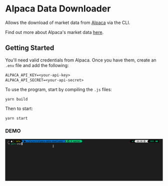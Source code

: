 # Alpaca Data Downloader

Allows the download of market data from [Alpaca](https://alpaca.markets/) via the CLI.

Find out more about Alpaca's market data [here](https://alpaca.markets/docs/api-references/market-data-api/stock-pricing-data/historical/#bars).

## Getting Started

You'll need valid credentials from Alpaca. Once you have them, create an `.env` file and add the following:

```
ALPACA_API_KEY=<your-api-key>
ALPACA_API_SECRET=<your-api-secret>
```

To use the program, start by compiling the `.js` files:

```
yarn build
```

Then to start:

```
yarn start
```

### DEMO

![DEMO](./assets/tutorial.gif)
